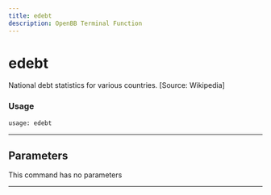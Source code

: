 ```yaml
---
title: edebt
description: OpenBB Terminal Function
---
```


# edebt

National debt statistics for various countries. [Source: Wikipedia]

### Usage

```python
usage: edebt
```

---

## Parameters

This command has no parameters


---
